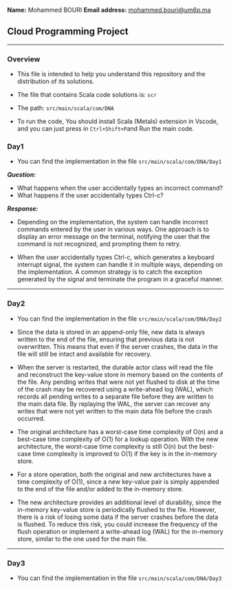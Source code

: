 **Name:** Mohammed BOURI
**Email address:** mohammed.bouri@um6p.ma  

## **Cloud Programming Project**  
-----------

### Overview
- This file is intended to help you understand this repository and the distribution of its solutions.

- The file that contains Scala code solutions is: `scr`

- The path: `src/main/scala/com/DNA`

- To run the code, You should install Scala (Metals) extension in Vscode, and you can just press in `Ctrl+Shift+P`and Run the main code.

### Day1

- You can find the implementation in the file `src/main/scala/com/DNA/Day1`

***Question:***

- What happens when the user accidentally types an incorrect command?
- What happens if the user accidentally types Ctrl-c?

***Response:***

- Depending on the implementation, the system can handle incorrect commands entered by the user in various ways. One approach is to display an error message on the terminal, notifying the user that the command is not recognized, and prompting them to retry.

- When the user accidentally types Ctrl-c, which generates a keyboard interrupt signal, the system can handle it in multiple ways, depending on the implementation. A common strategy is to catch the exception generated by the signal and terminate the program in a graceful manner.

-----------
### Day2

- You can find the implementation in the file `src/main/scala/com/DNA/Day2`
  
- Since the data is stored in an append-only file, new data is always written to the end of the file, ensuring that previous data is not overwritten. This means that even if the server crashes, the data in the file will still be intact and available for recovery.

- When the server is restarted, the durable actor class will read the file and reconstruct the key-value store in memory based on the contents of the file. Any pending writes that were not yet flushed to disk at the time of the crash may be recovered using a write-ahead log (WAL), which records all pending writes to a separate file before they are written to the main data file. By replaying the WAL, the server can recover any writes that were not yet written to the main data file before the crash occurred.

- The original architecture has a worst-case time complexity of O(n) and a best-case time complexity of O(1) for a lookup operation. With the new architecture, the worst-case time complexity is still O(n) but the best-case time complexity is improved to O(1) if the key is in the in-memory store.

- For a store operation, both the original and new architectures have a time complexity of O(1), since a new key-value pair is simply appended to the end of the file and/or added to the in-memory store.

- The new architecture provides an additional level of durability, since the in-memory key-value store is periodically flushed to the file. However, there is a risk of losing some data if the server crashes before the data is flushed. To reduce this risk, you could increase the frequency of the flush operation or implement a write-ahead log (WAL) for the in-memory store, similar to the one used for the main file.
--------------
### Day3


- You can find the implementation in the file `src/main/scala/com/DNA/Day3`

